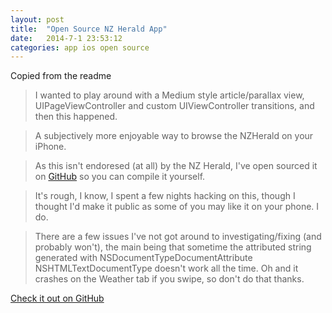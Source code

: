 ```yaml
---
layout: post
title:  "Open Source NZ Herald App"
date:   2014-7-1 23:53:12
categories: app ios open source
---
```


Copied from the readme

> I wanted to play around with a Medium style article/parallax view, UIPageViewController and custom UIViewController transitions, and then this happened.

> A subjectively more enjoyable way to browse the NZHerald on your iPhone.


> As this isn't endoresed (at all) by the NZ Herald, I've open sourced it on [GitHub](https://github.com/wtsnz/NZHerald) so you can compile it yourself.

> It's rough, I know, I spent a few nights hacking on this, though I thought I'd make it public as some of you may like it on your phone. I do.

> There are a few issues I've not got around to investigating/fixing (and probably won't), the main being that sometime the attributed string generated with NSDocumentTypeDocumentAttribute NSHTMLTextDocumentType doesn't work all the time. Oh and it crashes on the Weather tab if you swipe, so don't do that thanks.

[Check it out on GitHub](https://github.com/wtsnz/NZHerald)